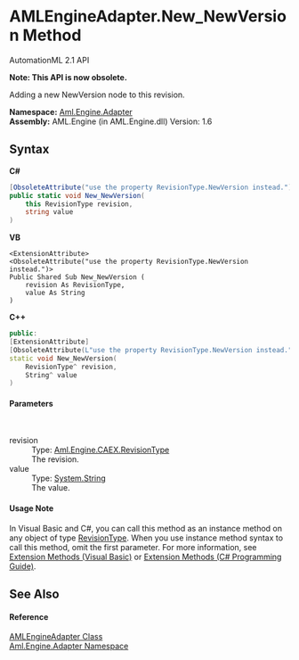 # AMLEngineAdapter.New_NewVersion Method 
AutomationML 2.1 API 

**Note: This API is now obsolete.**

Adding a new NewVersion node to this revision.

**Namespace:**&nbsp;<a href="N_Aml_Engine_Adapter">Aml.Engine.Adapter</a><br />**Assembly:**&nbsp;AML.Engine (in AML.Engine.dll) Version: 1.6

## Syntax

**C#**<br />
``` C#
[ObsoleteAttribute("use the property RevisionType.NewVersion instead.")]
public static void New_NewVersion(
	this RevisionType revision,
	string value
)
```

**VB**<br />
``` VB
<ExtensionAttribute>
<ObsoleteAttribute("use the property RevisionType.NewVersion instead.")>
Public Shared Sub New_NewVersion ( 
	revision As RevisionType,
	value As String
)
```

**C++**<br />
``` C++
public:
[ExtensionAttribute]
[ObsoleteAttribute(L"use the property RevisionType.NewVersion instead.")]
static void New_NewVersion(
	RevisionType^ revision, 
	String^ value
)
```


#### Parameters
&nbsp;<dl><dt>revision</dt><dd>Type: <a href="T_Aml_Engine_CAEX_RevisionType">Aml.Engine.CAEX.RevisionType</a><br />The revision.</dd><dt>value</dt><dd>Type: <a href="https://docs.microsoft.com/dotnet/api/system.string" target="_parent" rel="noopener noreferrer">System.String</a><br />The value.</dd></dl>

#### Usage Note
In Visual Basic and C#, you can call this method as an instance method on any object of type <a href="T_Aml_Engine_CAEX_RevisionType">RevisionType</a>. When you use instance method syntax to call this method, omit the first parameter. For more information, see <a href="https://docs.microsoft.com/dotnet/visual-basic/programming-guide/language-features/procedures/extension-methods" target="_blank" rel="noopener noreferrer">Extension Methods (Visual Basic)</a> or <a href="https://docs.microsoft.com/dotnet/csharp/programming-guide/classes-and-structs/extension-methods" target="_blank" rel="noopener noreferrer">Extension Methods (C# Programming Guide)</a>.

## See Also


#### Reference
<a href="T_Aml_Engine_Adapter_AMLEngineAdapter">AMLEngineAdapter Class</a><br /><a href="N_Aml_Engine_Adapter">Aml.Engine.Adapter Namespace</a><br />